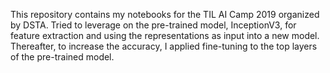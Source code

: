 This repository contains my notebooks for the TIL AI Camp 2019 organized by DSTA. Tried to leverage on the pre-trained model, InceptionV3, for feature extraction and using the representations as input into a new model. Thereafter, to increase the accuracy, I applied fine-tuning to the top layers of the pre-trained model. 